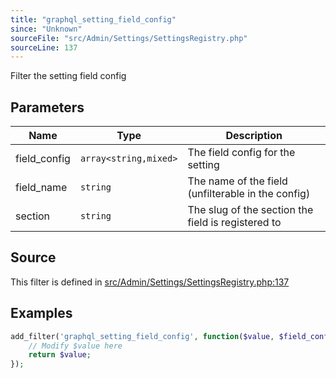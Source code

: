 ```yaml
---
title: "graphql_setting_field_config"
since: "Unknown"
sourceFile: "src/Admin/Settings/SettingsRegistry.php"
sourceLine: 137
---
```



Filter the setting field config

## Parameters

| Name | Type | Description |
|------|------|-------------|
| field_config | `array<string,mixed>` | The field config for the setting |
| field_name | `string` | The name of the field (unfilterable in the config) |
| section | `string` | The slug of the section the field is registered to |




## Source

This filter is defined in [src/Admin/Settings/SettingsRegistry.php:137](https://github.com/wp-graphql/wp-graphql/blob/develop/src/Admin/Settings/SettingsRegistry.php#L137)


## Examples

```php
add_filter('graphql_setting_field_config', function($value, $field_config, $field_name, $section) {
    // Modify $value here
    return $value;
});
```